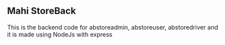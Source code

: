 <h2>Mahi StoreBack</h2>
<p>This is the backend code for abstoreadmin, abstoreuser, abstoredriver and it is made using NodeJs with express </p>
